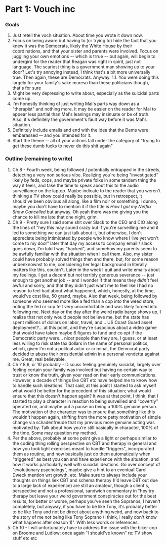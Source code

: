 # Part 1: Vouch inc

### Goals

1. Just retell the voch situation. About time you wrote it down now.
1. Focus on being aware but having to (or trying to) hide the fact that you knew it was the Democrats, likely the White House by their coordinations, and that your sister and parents were involved. Focus on juggling your own emotions -- which is trrue -- but again, will begin to undergird for the reader that Reagan was right in spirit, just not language. The scariest thing is a government man showing up to your door? Let's try annoying instead, I think that's a bit more universally true. Then again, these are Democrats. Anyway.
  1.1. You were doing this largely for your family's sake moreso than these politicians though, that's for sure
1. Might be very depressing to write about, especially as the suicidal parts come up.
1. I'm honestly thinking of just writing Mal's parts way down as a "therapist" and nothing more. It may be easier on the reader for Mal to appear less partial than Mal's leanings may insinuate or be of truth. Also, it's definitely the government's fault way before it was Mal's situation.
1. Definitely include emails and end with the idea that the Dems were embarassed -- and you intended for it.
1. Start the theme -- all of your actions fall under the category of "trying to get these dumb fucks to never do this shit again"

### Outline (remaining to write)

1. Ch 8 - Fourth week, being followed / potentially entrapped in the streets, detecting a very non serious vibe. Realizing you're being "investigated" likely by feds, cops, and maybe private folks in some tandem thing the way it feels, and take the time to speak about this to the audio surveillance on the laptop. Maybe indicate to the reader that you weren't thinking a TV show could really be possible, but in retrospect, it should've been obvious all along, like a film noir or something. I dunno, maybe you don't have to mention it if the title is _How I got my Netflix Show Cancelled_ but anyway. Oh yeah there was me giving you the chance to kill me late that one night, grim.
1. Ch 9 - Pretty sure I said some shit over Slack to the CEO and CIO along the lines of "hey this may sound crazy but if you're surveilling me and it led to something we can just talk about it, but otherwise, I don't appreciate being intimidated by people who know where I live yet won't come to my door" later that day my access to company email / slack goes down, I'm told I was "hacked", and somehow my parents seem to be awfully familiar with the situation when I call them. Also, my sister could have probably solved things then and there, but, for some reason unbenknownst to me, considering her legal background in literally matters like this, couldn't. Later in the week I quit and write emails about my feelings. I get a decent but not terribly generous severance -- just enough to get another job -- and I wonder if that means they _didn't_ feel awful and sorry, and that they didn't just want me to feel like I had no reason to feel bad about what happened, which, honestly, at the time, would've cost like, 50 grand, maybe. Also that week, being followed by someone who seemed more like a fed than a cop into the weed store, noting the fed or cop felt very uncomfortable and was likely forced into following me. Next day or the day after the weird radio barge shows up, I realize that not only would people not believe me, but the state has spent millions of dollars on labor, travel, and... US Coast Guard asset deployment?... at this point, and they're suspcious about a video game that would have taken maybe 6 figures to fund and co opt if the Democratic party were... nicer people than they are, I guess, or at least less willing to risk state tax dollars in the name of personal politics, which, given I'm not a politcal actor or criminal, the Democrat party decided to abuse their presidential admin in a personal vendetta against me. Great, real believable.
1. Ch ? 8,9, or 10 probably - Discuss feeling genuinely suicidal, largely over feeling certain your family was involved but having no certain way to trust or know the truth, given your read on their early communications. However, a decade of things like CBT etc have helped me to know how to handle such ideations. That said, at this point I started to ask myself what would be better for the precedent of this situation; what would ensure that this doesn't happen again? It was at that point, I think, that I started to play a character in reaction to being surveilled and "covertly" operated on, and maybe put a pause on being a 100% genuine person. The motivation of the character was to ensure that something like this wouldn't happen again, shifting from the more petty motivation of simple change via schadenfreude that my previous more genuine acting was motivated by. Talk about how you're still basically in character, 100% of the time. Some may question my method.
1. Per the above, probably at some point give a light or perhaps similar to the coding thing rolling perspective on CBT and therapy in general and how you took light exercises meant to handle "triggers", incorporated them as routine, and now basically just do them automatically when "triggered" as best you can and have experience with the situation, and how it works particularly well with suicidal ideations. Go over concept of "evolutionary psychology", maybe give a hint to an eventual Carol Dweck mention wrt growth, etc. Make sure to always include your thoughts on things liek CBT and schema therapy (I'd leave DBT out due to a large lack of experience) are still an amateur, though a client's, perspective and not a professional, sandwich commentary in "hey try therapy but leave your weird government conspiracies out for the best results, for better or worse, perhaps you've seen the Sopranos, I haven't completely, but anyway, if you have to be like Tony, it's probably better to be like Tony and not be direct about anything weird, and now back to the story of me _not_ being like Tony Soprano (I think, I really don't know what happens after season 1)". With less words or references.
1. Ch 10 - I will unfortunately have to address the issue with the biker cop on Broome and Ludlow; once again "I should've known" re: TV show stuff etc etc
